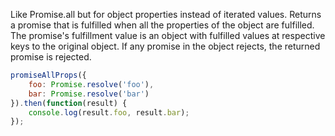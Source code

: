 Like Promise.all but for object properties instead of iterated values. Returns a promise that
is fulfilled when all the properties of the object are fulfilled. The promise's fulfillment
value is an object with fulfilled values at respective keys to the original object. If any
promise in the object rejects, the returned promise is rejected.

```js
promiseAllProps({
    foo: Promise.resolve('foo'),
    bar: Promise.resolve('bar')
}).then(function(result) {
    console.log(result.foo, result.bar);
});
```